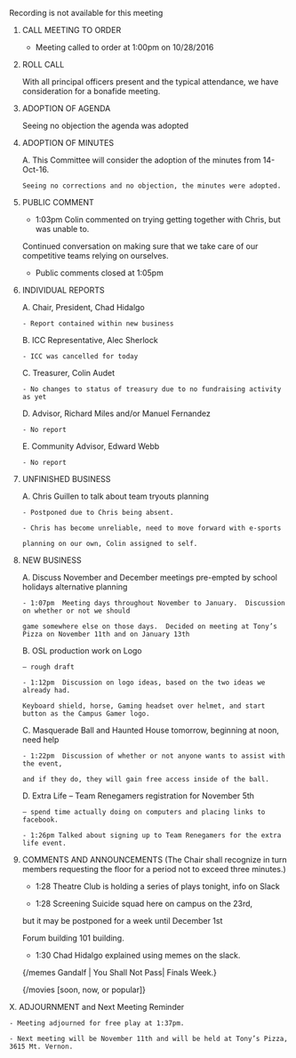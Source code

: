 Recording is not available for this meeting

1.	CALL MEETING TO ORDER

	-	Meeting called to order at 1:00pm on 10/28/2016

2.	ROLL CALL 
	
	With all principal officers present and the typical attendance, we have consideration for a bonafide meeting.
	
3.	ADOPTION OF AGENDA  

	Seeing no objection the agenda was adopted
	
4.	ADOPTION OF MINUTES 
	
	A.	This Committee will consider the adoption of the minutes from 14-Oct-16.
	
		Seeing no corrections and no objection, the minutes were adopted.
		
5.	PUBLIC COMMENT
	
	- 1:03pm Colin commented on trying getting together with Chris, but was unable to.  
	
	Continued conversation on making sure that we take care of our competitive teams relying on ourselves.
	
	- Public comments closed at 1:05pm
	
6.	INDIVIDUAL REPORTS 

	A.	Chair, President, Chad Hidalgo

		- Report contained within new business

	B.	ICC Representative, Alec Sherlock

		- ICC was cancelled for today

	C.	Treasurer, Colin Audet

		- No changes to status of treasury due to no fundraising activity as yet

	D.	Advisor, Richard Miles and/or Manuel Fernandez 

		- No report

	E.	Community Advisor, Edward Webb

		- No report

7.	UNFINISHED BUSINESS 

	A.	Chris Guillen to talk about team tryouts planning
	
		- Postponed due to Chris being absent.  

		- Chris has become unreliable, need to move forward with e-sports 
		
		planning on our own, Colin assigned to self.
		
8.	NEW BUSINESS 

	A.	Discuss November and December meetings pre-empted by school holidays alternative planning

		- 1:07pm  Meeting days throughout November to January.  Discussion on whether or not we should

		game somewhere else on those days.  Decided on meeting at Tony’s Pizza on November 11th and on January 13th
		
	B.	OSL production work on Logo 

		– rough draft

		- 1:12pm  Discussion on logo ideas, based on the two ideas we already had. 

		Keyboard shield, horse, Gaming headset over helmet, and start button as the Campus Gamer logo.

	C.	Masquerade Ball and Haunted House tomorrow, beginning at noon, need help

		- 1:22pm  Discussion of whether or not anyone wants to assist with the event, 

		and if they do, they will gain free access inside of the ball.

	D.	Extra Life – Team Renegamers registration for November 5th 

		– spend time actually doing on computers and placing links to facebook. 

		- 1:26pm Talked about signing up to Team Renegamers for the extra life event.

9.	COMMENTS AND ANNOUNCEMENTS (The Chair shall recognize in turn members requesting the floor for a period not to exceed three minutes.)
	
	- 1:28  Theatre Club is holding a series of plays tonight, info on Slack
	
	- 1:28  Screening Suicide squad here on campus on the 23rd, 
	
	but it may be postponed for a week until December 1st  
	
	Forum building 101 building.
	
	- 1:30  Chad Hidalgo explained using memes on the slack.  
	
	{/memes Gandalf | You Shall Not Pass| Finals Week.}  
	
	{/movies [soon, now, or popular]}
	
X.	ADJOURNMENT and Next Meeting Reminder 

	- Meeting adjourned for free play at 1:37pm.

	- Next meeting will be November 11th and will be held at Tony’s Pizza, 3615 Mt. Vernon.

